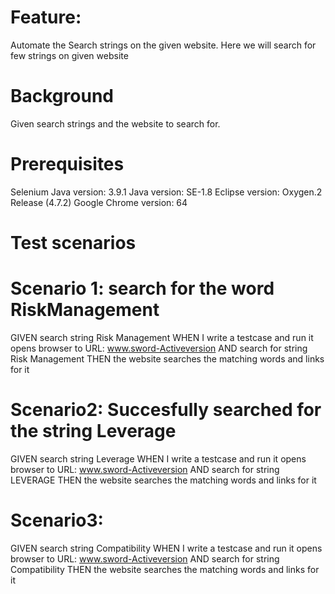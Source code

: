 # Feature: 
Automate the Search strings on the given website. Here we will search for few strings on given website

# Background
Given search strings and the website to search for.

# Prerequisites
Selenium Java version: 3.9.1
Java version: SE-1.8
Eclipse version: Oxygen.2 Release (4.7.2)
Google Chrome version: 64

# Test scenarios 
# Scenario 1:  search for the word RiskManagement
GIVEN  search  string Risk Management
WHEN I write a testcase and run it opens browser to URL: www.sword-Activeversion
AND search for string Risk Management
THEN the website searches the matching words and links for it


# Scenario2: Succesfully searched for the string Leverage
GIVEN  search  string Leverage
WHEN I write a testcase and run it opens browser to URL: www.sword-Activeversion
AND search for string LEVERAGE 
THEN the website searches the matching words and links for it


# Scenario3: 
GIVEN  search string Compatibility
WHEN I write a testcase and run it opens browser to URL: www.sword-Activeversion
AND search for string Compatibility 
THEN the website searches the matching words and links for it
